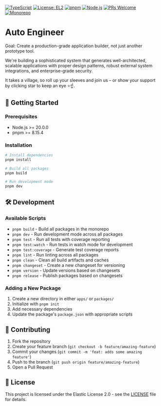 [![TypeScript](https://img.shields.io/badge/TypeScript-5.0-blue)](https://www.typescriptlang.org/)
[![License: EL2](https://img.shields.io/badge/License-EL2-blue.svg)](https://www.elastic.co/licensing/elastic-license)
[![pnpm](https://img.shields.io/badge/pnpm-%3E=8.15.4-orange)](https://pnpm.io/)
[![Node.js](https://img.shields.io/badge/Node.js-20.x-green)](https://nodejs.org/)
[![PRs Welcome](https://img.shields.io/badge/PRs-welcome-brightgreen.svg)](http://makeapullrequest.com)
[![Monorepo](https://img.shields.io/badge/monorepo-turborepo-orange)](https://turbo.build/repo)


# Auto Engineer
Goal: Create a production-grade application builder, not just another prototype tool. 

We're building a sophisticated system that generates well-architected, scalable applications with proper design patterns, robust external system integrations, and enterprise-grade security.

It takes a village, so roll up your sleeves and join us – or show your support by clicking star to keep an eye ⭐☝️.

## 🚀 Getting Started

### Prerequisites

- Node.js >= 20.0.0
- pnpm >= 8.15.4

### Installation  

```bash
# Install dependencies
pnpm install

# Build all packages
pnpm build

# Run development mode
pnpm dev
```

## 🛠️ Development

### Available Scripts

- `pnpm build` - Build all packages in the monorepo
- `pnpm dev` - Run development mode across all packages
- `pnpm test` - Run all tests with coverage reporting
- `pnpm test:watch` - Run tests in watch mode for development
- `pnpm test:coverage` - Generate test coverage reports
- `pnpm lint` - Run linting across all packages
- `pnpm clean` - Clean all build artifacts and caches
- `pnpm changeset` - Create a new changeset for versioning
- `pnpm version` - Update versions based on changesets
- `pnpm release` - Publish packages based on changesets

### Adding a New Package

1. Create a new directory in either `apps/` or `packages/`
2. Initialize with `pnpm init`
3. Add necessary dependencies
4. Update the package's `package.json` with appropriate scripts

## 🤝 Contributing

1. Fork the repository
2. Create your feature branch (`git checkout -b feature/amazing-feature`)
3. Commit your changes (`git commit -m 'feat: adds some amazing feature'`)
4. Push to the branch (`git push origin feature/amazing-feature`)
5. Open a Pull Request

## 📝 License

This project is licensed under the Elastic License 2.0 - see the [LICENSE](LICENSE) file for details. 
